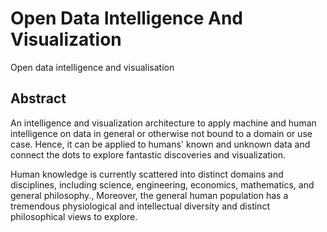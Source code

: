 # Open Data Intelligence And Visualization
Open data intelligence and visualisation 

## Abstract
An intelligence and visualization architecture to apply machine and human intelligence on data in general or otherwise not bound to a domain or use case. Hence, it can be applied to humans' known and unknown data and connect the dots to explore fantastic discoveries and visualization. 

Human knowledge is currently scattered into distinct domains and disciplines, including science, engineering, economics, mathematics, and general philosophy., Moreover, the general human population has a tremendous physiological and intellectual diversity and distinct philosophical views to explore. 
